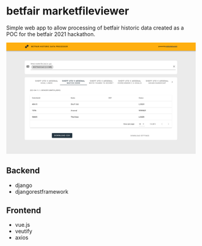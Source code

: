 # betfair marketfileviewer

Simple web app to allow processing of betfair historic data created as a POC for the betfair 2021 hackathon.

![Backtesting Analysis](frontend/public/screenshot.png "Frontend Screenshot")

## Backend

- django
- djangorestframework

## Frontend

- vue.js
- veutify
- axios
